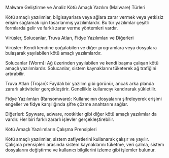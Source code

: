 Malware Geliştirme ve Analiz
Kötü Amaçlı Yazılım (Malware) Türleri

Kötü amaçlı yazılımlar, bilgisayarlara veya ağlara zarar vermek veya yetkisiz erişim sağlamak için tasarlanmış yazılımlardır. Bu tür yazılımlar çeşitli formlarda gelir ve farklı zarar verme yöntemleri vardır.

Virüsler, Solucanlar, Truva Atları, Fidye Yazılımları ve Diğerleri

Virüsler: Kendi kendine çoğalabilen ve diğer programlara veya dosyalara bulaşarak yayılabilen kötü amaçlı yazılımlardır.

Solucanlar (Worm): Ağ üzerinden yayılabilen ve kendi başına çalışan kötü amaçlı yazılımlardır. Solucanlar, sistem kaynaklarını tüketerek ağ trafiğini artırabilir.

Truva Atları (Trojan): Faydalı bir yazılım gibi görünür, ancak arka planda zararlı aktiviteler gerçekleştirir. Genellikle kullanıcıyı kandırarak yükletilir.

Fidye Yazılımları (Ransomware): Kullanıcının dosyalarını şifreleyerek erişimi engeller ve fidye karşılığında şifre çözme anahtarını sağlar.

Diğerleri: Spyware, adware, rootkitler gibi diğer kötü amaçlı yazılımlar da vardır. Her biri farklı zararlı işlevler gerçekleştirebilir.

Kötü Amaçlı Yazılımların Çalışma Prensipleri

Kötü amaçlı yazılımlar, sistem zafiyetlerini kullanarak çalışır ve yayılır. Çalışma prensipleri arasında sistem kaynaklarını tüketme, veri çalma, sistem dosyalarını değiştirme ve kullanıcı bilgilerini izleme gibi işlemler bulunur.
